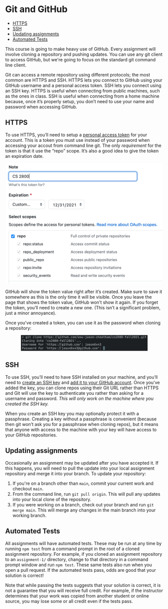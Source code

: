 # Git and GitHub

<!-- vim-markdown-toc GFM -->

* [HTTPS](#https)
* [SSH](#ssh)
* [Updating assignments](#updating-assignments)
* [Automated Tests](#automated-tests)

<!-- vim-markdown-toc -->


This course is going to make heavy use of GitHub. Every assignment will involve
cloning a repository and pushing updates. You can use any git client to access
GitHub, but we're going to focus on the standard git command line client.

Git can access a remote repository using different protocols; the most common
are HTTPS and SSH. HTTPS lets you connect to GitHub using your GitHub username
and a personal access token. SSH lets you connect using an SSH key. HTTPS is
useful when connecting from public machines, such as the ones in class. SSH is
useful when connecting from a home machine because, once it’s properly setup,
you don’t need to use your name and password when accessing GitHub.

## HTTPS

To use HTTPS, you’ll need to setup a
[personal access token](https://docs.github.com/en/github/authenticating-to-github/keeping-your-account-and-data-secure/creating-a-personal-access-token)
for your account. This is a token you must use instead of your password when
accessing your accout from command line git. The only _requirement_ for the
token is that it use the “repo” scope. It’s also a good idea to give the token
an expiration date.

<p align="center">
	<img alt="GitHub token setup" src="resources/token_setup.png" width="500" />
</p>

GitHub will show the token value right after it’s created. Make sure to save it
somewhere as this is the only time it will be visible. Once you leave the page
that shows the token value, GitHub won’t show it again. If you forget the token,
you’ll need to create a new one. (This isn’t a significant problem, just a minor
annoyance).

Once you've created a token, you can use it as the password when cloning a
repository:

<p align="center">
	<img alt="CLI clone command" src="resources/cli_clone.png" width="80%" />
</p>

## SSH

To use SSH, you’ll need to have SSH installed on your machine, and you’ll need
to
[create an SSH key](https://docs.github.com/en/github/authenticating-to-github/connecting-to-github-with-ssh/generating-a-new-ssh-key-and-adding-it-to-the-ssh-agent)
and
[add it to your GitHub account](https://docs.github.com/en/github/authenticating-to-github/connecting-to-github-with-ssh/adding-a-new-ssh-key-to-your-github-account).
Once you’ve added the key, you can clone repos using their Git URL rather than
HTTPS and Git will use the key to authenticate you rather than asking for a
username and password. _This will only work on the machine where you created the
SSH key._

When you create an SSH key you may optionally protect it with a passphrase.
Creating a key without a passphrase is convenient (because then git won’t ask
you for a passphrase when cloning repos), but it means that anyone with access
to the machine with your key will have access to your GitHub repositories.

## Updating assignments

Occasionally an assignment may be updated after you have accepted it. If this
happens, you will need to pull the update into your local assignment repository
and merge it into your branch. To update your repository:

1. If you're on a branch other than `main`, commit your current work and
   checkout `main`.
2. From the command line, run `git pull origin`. This will pull any updates into
   your local clone of the repository.
3. If you were working on a branch, check out your branch and run `git merge
   main`. This will merge any changes in the main branch into your working
   branch.

## Automated Tests

All assignments will have automated tests. These may be run at any time by
running `npm test` from a command prompt in the root of a cloned assignment
repository. For example, if you cloned an assignment repository to an
`assignment-1/` directory, change to that directory in a command prompt window
and run `npm test`. These same tests also run when you open a pull request. If
the automated tests pass, odds are good that your solution is correct!

Note that while passing the tests suggests that your solution is correct, it is
not a guarantee that you will receive full credit. For example, if the
instructor determines that your work was copied from another student or online
source, you may lose some or all credit even if the tests pass.

